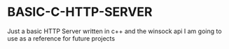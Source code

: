 # BASIC-C-HTTP-SERVER
Just a basic HTTP Server written in c++ and the winsock api I am going to use as a reference for future projects 
